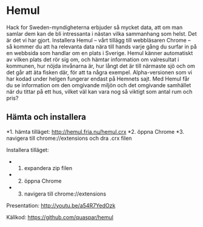 # Hemul
Hack for Sweden-myndigheterna erbjuder så mycket data, att om man samlar dem kan de bli intressanta i nästan
vilka sammanhang som helst. Det är det vi har gjort.
Installera Hemul – vårt tillägg till webbläsaren Chrome – så kommer du att ha relevanta data nära till hands
varje gång du surfar in på en webbsida som handlar om en plats i Sverige. Hemul känner automatiskt av vilken plats 
det rör sig om, och hämtar information om valresultat i kommunen, hur nöjda invånarna är, hur långt det är 
till närmaste sjö och om det går att äta fisken där, för att ta några exempel.
Alpha-versionen som vi har kodad under helgen fungerar endast på Hemnets sajt. Med Hemul får du se information
om den omgivande miljön och det omgivande samhället när du tittar på ett hus, vilket väl kan vara nog så viktigt som antal rum och pris?

## Hämta och installera
*1. hämta tilläget: http://hemul.fria.nu/hemul.crx
*2. öppna Chrome
*3. navigera till chrome://extensions och dra .crx filen

Installera tilläget:
* 1. expandera zip filen 
* 2. öppna Chrome
* 3. navigera till chrome://extensions

Presentation: http://youtu.be/a54R7YedOzk

Källkod: https://github.com/quaspar/hemul
